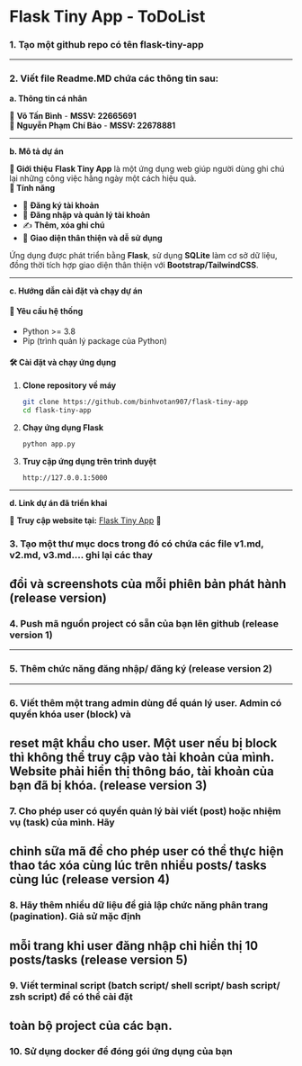 # Flask Tiny App - ToDoList
  
### 1. Tạo một github repo có tên flask-tiny-app
---
### 2. Viết file Readme.MD chứa các thông tin sau:
**a. Thông tin cá nhân**

👤 **Võ Tấn Bình** -  **MSSV: 22665691**  
👤 **Nguyễn Phạm Chí Bảo** -  **MSSV: 22678881**

---
**b. Mô tả dự án**

**📖 Giới thiệu**
**Flask Tiny App** là một ứng dụng web giúp người dùng ghi chú lại những công việc hằng ngày một cách hiệu quả.  
**🚀 Tính năng**

- 📝 **Đăng ký tài khoản**
- 🔑 **Đăng nhập và quản lý tài khoản**
- ✍️ **Thêm, xóa ghi chú**  
- 🎨 **Giao diện thân thiện và dễ sử dụng**

Ứng dụng được phát triển bằng **Flask**, sử dụng **SQLite** làm cơ sở dữ liệu, đồng thời tích hợp giao diện thân thiện với **Bootstrap/TailwindCSS**.

---

**c. Hướng dẫn cài đặt và chạy dự án**

#### 📌 Yêu cầu hệ thống
- Python >= 3.8
- Pip (trình quản lý package của Python)

#### 🛠 Cài đặt và chạy ứng dụng

1. **Clone repository về máy**
   ```bash
   git clone https://github.com/binhvotan907/flask-tiny-app
   cd flask-tiny-app
   ```
2. **Chạy ứng dụng Flask**
   ```bash
   python app.py
   ```
3. **Truy cập ứng dụng trên trình duyệt**
   ```
   http://127.0.0.1:5000
   ```

---

**d. Link dự án đã triển khai**

🔗 **Truy cập website tại:** [Flask Tiny App](https://flask-tiny-app-09a6.onrender.com) 🚀

### 3. Tạo một thư mục docs trong đó có chứa các file v1.md, v2.md, v3.md.... ghi lại các thay
đổi và screenshots của mỗi phiên bản phát hành (release version)
---
### 4. Push mã nguồn project có sẵn của bạn lên github (release version 1)
---
### 5. Thêm chức năng đăng nhập/ đăng ký (release version 2)
---
### 6. Viết thêm một trang admin dùng để quán lý user. Admin có quyền khóa user (block) và
reset mật khẩu cho user. Một user nếu bị block thì không thể truy cập vào tài khoản của
mình. Website phải hiển thị thông báo, tài khoản của bạn đã bị khóa. (release version
3)
---
### 7. Cho phép user có quyền quản lý bài viết (post) hoặc nhiệm vụ (task) của mình. Hãy
chỉnh sữa mã để cho phép user có thể thực hiện thao tác xóa cùng lúc trên nhiều posts/
tasks cùng lúc (release version 4)
---
### 8. Hãy thêm nhiều dữ liệu để giả lập chức năng phân trang (pagination). Giả sử mặc định
mỗi trang khi user đăng nhập chỉ hiển thị 10 posts/tasks (release version 5)
---
### 9. Viết terminal script (batch script/ shell script/ bash script/ zsh script) để có thể cài đặt
toàn bộ project của các bạn.
---
### 10. Sử dụng docker để đóng gói ứng dụng của bạn
